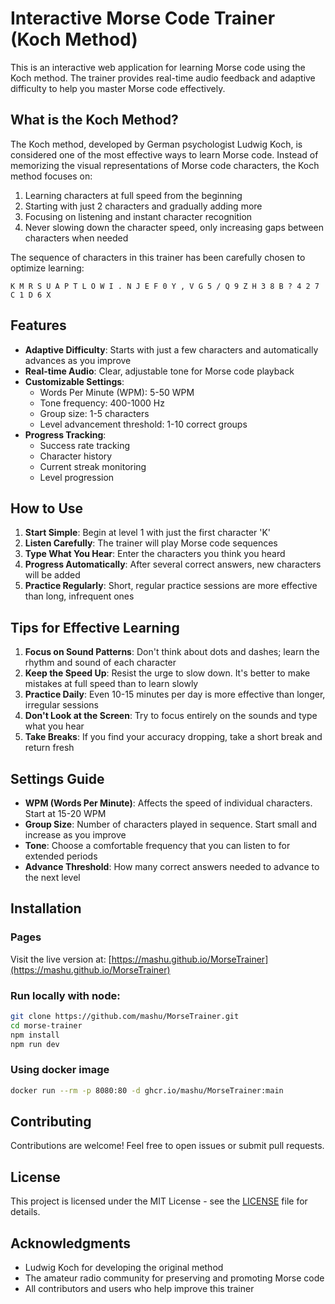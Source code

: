 # Interactive Morse Code Trainer (Koch Method)

This is an interactive web application for learning Morse code using the Koch method. The trainer provides real-time audio feedback and adaptive difficulty to help you master Morse code effectively.

## What is the Koch Method?

The Koch method, developed by German psychologist Ludwig Koch, is considered one of the most effective ways to learn Morse code. Instead of memorizing the visual representations of Morse code characters, the Koch method focuses on:

1. Learning characters at full speed from the beginning
2. Starting with just 2 characters and gradually adding more
3. Focusing on listening and instant character recognition
4. Never slowing down the character speed, only increasing gaps between characters when needed

The sequence of characters in this trainer has been carefully chosen to optimize learning:
```
K M R S U A P T L O W I . N J E F 0 Y , V G 5 / Q 9 Z H 3 8 B ? 4 2 7 C 1 D 6 X
```

## Features

- **Adaptive Difficulty**: Starts with just a few characters and automatically advances as you improve
- **Real-time Audio**: Clear, adjustable tone for Morse code playback
- **Customizable Settings**:
  - Words Per Minute (WPM): 5-50 WPM
  - Tone frequency: 400-1000 Hz
  - Group size: 1-5 characters
  - Level advancement threshold: 1-10 correct groups
- **Progress Tracking**:
  - Success rate tracking
  - Character history
  - Current streak monitoring
  - Level progression

## How to Use

1. **Start Simple**: Begin at level 1 with just the first character 'K'
2. **Listen Carefully**: The trainer will play Morse code sequences
3. **Type What You Hear**: Enter the characters you think you heard
4. **Progress Automatically**: After several correct answers, new characters will be added
5. **Practice Regularly**: Short, regular practice sessions are more effective than long, infrequent ones

## Tips for Effective Learning

1. **Focus on Sound Patterns**: Don't think about dots and dashes; learn the rhythm and sound of each character
2. **Keep the Speed Up**: Resist the urge to slow down. It's better to make mistakes at full speed than to learn slowly
3. **Practice Daily**: Even 10-15 minutes per day is more effective than longer, irregular sessions
4. **Don't Look at the Screen**: Try to focus entirely on the sounds and type what you hear
5. **Take Breaks**: If you find your accuracy dropping, take a short break and return fresh

## Settings Guide

- **WPM (Words Per Minute)**: Affects the speed of individual characters. Start at 15-20 WPM
- **Group Size**: Number of characters played in sequence. Start small and increase as you improve
- **Tone**: Choose a comfortable frequency that you can listen to for extended periods
- **Advance Threshold**: How many correct answers needed to advance to the next level

## Installation

### Pages
Visit the live version at: [https://mashu.github.io/MorseTrainer](https://mashu.github.io/MorseTrainer)

### Run locally with node:
```bash
git clone https://github.com/mashu/MorseTrainer.git
cd morse-trainer
npm install
npm run dev
```
### Using docker image
```zsh
docker run --rm -p 8080:80 -d ghcr.io/mashu/MorseTrainer:main
```

## Contributing

Contributions are welcome! Feel free to open issues or submit pull requests.

## License

This project is licensed under the MIT License - see the [LICENSE](LICENSE) file for details.

## Acknowledgments

- Ludwig Koch for developing the original method
- The amateur radio community for preserving and promoting Morse code
- All contributors and users who help improve this trainer
